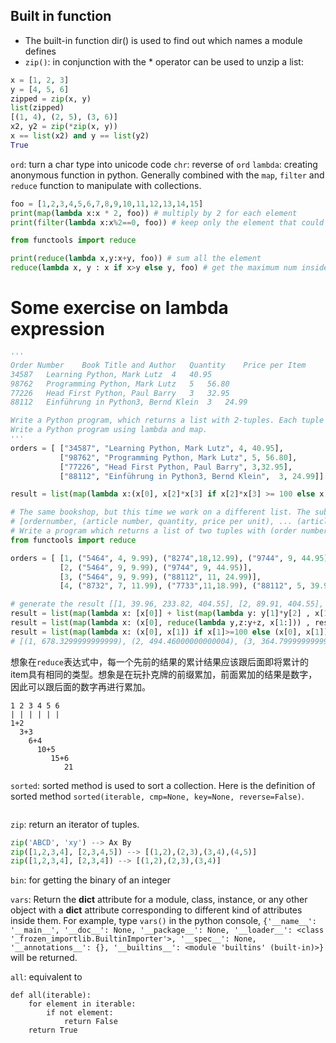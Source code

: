 ## Built in function
* The built-in function dir() is used to find out which names a module defines
* `zip()`:  in conjunction with the * operator can be used to unzip a list:
```python
x = [1, 2, 3]
y = [4, 5, 6]
zipped = zip(x, y)
list(zipped)
[(1, 4), (2, 5), (3, 6)]
x2, y2 = zip(*zip(x, y))
x == list(x2) and y == list(y2)
True
```



`ord`: turn a char type into unicode code
`chr`: reverse of `ord`
`lambda`: creating anonymous function in python. Generally combined with the `map`, `filter` and `reduce` function to manipulate with collections.
```python
foo = [1,2,3,4,5,6,7,8,9,10,11,12,13,14,15]
print(map(lambda x:x * 2, foo)) # multiply by 2 for each element
print(filter(lambda x:x%2==0, foo)) # keep only the element that could be devided by 2

from functools import reduce

print(reduce(lambda x,y:x+y, foo)) # sum all the element
reduce(lambda x, y : x if x>y else y, foo) # get the maximum num inside the list
```

# Some exercise on lambda expression


```python
'''
Order Number	Book Title and Author	Quantity	Price per Item
34587	Learning Python, Mark Lutz	4	40.95
98762	Programming Python, Mark Lutz	5	56.80
77226	Head First Python, Paul Barry	3	32.95
88112	Einführung in Python3, Bernd Klein	3	24.99

Write a Python program, which returns a list with 2-tuples. Each tuple consists of a the order number and the product of the price per items and the quantity. The product should be increased by 10,- € if the value of the order is less than 100,00 €. 
Write a Python program using lambda and map.
'''
orders = [ ["34587", "Learning Python, Mark Lutz", 4, 40.95], 
	       ["98762", "Programming Python, Mark Lutz", 5, 56.80], 
           ["77226", "Head First Python, Paul Barry", 3,32.95],
           ["88112", "Einführung in Python3, Bernd Klein", 	3, 24.99]]

result = list(map(lambda x:(x[0], x[2]*x[3] if x[2]*x[3] >= 100 else x[2]*x[3]+10), orders))
```


```python
# The same bookshop, but this time we work on a different list. The sublists of our lists look like this: 
# [ordernumber, (article number, quantity, price per unit), ... (article number, quantity, price per unit) ] 
# Write a program which returns a list of two tuples with (order number, total amount of order).
from functools import reduce

orders = [ [1, ("5464", 4, 9.99), ("8274",18,12.99), ("9744", 9, 44.95)], 
	       [2, ("5464", 9, 9.99), ("9744", 9, 44.95)],
	       [3, ("5464", 9, 9.99), ("88112", 11, 24.99)],
           [4, ("8732", 7, 11.99), ("7733",11,18.99), ("88112", 5, 39.95)] ]

# generate the result [[1, 39.96, 233.82, 404.55], [2, 89.91, 404.55], [3, 89.91, 274.89], [4, 83.93, 208.89, 199.75]]
result = list(map(lambda x: [x[0]] + list(map(lambda y: y[1]*y[2] , x[1:])) , orders))
result = list(map(lambda x: (x[0], reduce(lambda y,z:y+z, x[1:])) , result))
result = list(map(lambda x: (x[0], x[1]) if x[1]>=100 else (x[0], x[1]), result ))
# [(1, 678.3299999999999), (2, 494.46000000000004), (3, 364.79999999999995), (4, 492.57)]
```
想象在`reduce`表达式中，每一个先前的结果的累计结果应该跟后面即将累计的item具有相同的类型。想象是在玩扑克牌的前缀累加，前面累加的结果是数字，因此可以跟后面的数字再进行累加。
```
1 2 3 4 5 6
| | | | | |
1+2
  3+3
    6+4
      10+5
         15+6
            21
```

`sorted`: sorted method is used to sort a collection. Here is the definition of sorted method `sorted(iterable, cmp=None, key=None, reverse=False)`. 
```python

```

`zip`: return an iterator of tuples.   
```python
zip('ABCD', 'xy') --> Ax By
zip([1,2,3,4], [2,3,4,5]) --> [(1,2),(2,3),(3,4),(4,5)]
zip([1,2,3,4], [2,3,4]) --> [(1,2),(2,3),(3,4)]
```

`bin`: for getting the binary of an integer

`vars`: Return the __dict__ attribute for a module, class, instance, or any other object with a __dict__ attribute corresponding to different kind of attributes inside them. For example, type `vars()` in the python console, `{'__name__': '__main__', '__doc__': None, '__package__': None, '__loader__': <class '_frozen_importlib.BuiltinImporter'>, '__spec__': None, '__annotations__': {}, '__builtins__': <module 'builtins' (built-in)>}` will be returned.


`all`: equivalent to
```
def all(iterable):
    for element in iterable:
        if not element:
            return False
    return True
```
